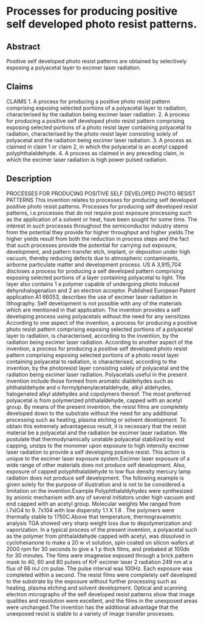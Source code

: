 # Processes for producing positive self developed photo resist patterns.

## Abstract
Positive self developed photo resist patterns are obtained by selectively exposing a polyacetal layer to excimer laser radiation.

## Claims
CLAIMS 1. A process for producing a positive photo resist pattern comprising exposing selected portions of a polyacetal layer to radiation, characterised by the radiation being excimer laser radiation. 2. A process for producing a positive self developed photo resist pattern comprising exposing selected portions of a photo resist layer containing polyacetal to radiation, characterised by the photo resist layer consisting solely of polyacetal and the radiation being excimer laser radiation. 3. A process as claimed in claim 1 or claim 2, in which the polyacetal is an acetyl capped polyphthalaldehyde. 4. A process as claimed in any preceding claim, in which the excimer laser radiation is high power pulsed radiation.

## Description
PROCESSES FOR PRODUCING POSITIVE SELF DEVELOPED PHOTO RESIST PATTERNS This invention relates to processes for producing self developed positive photo resist patterns. Processes for producing self developed resist patterns, i.e.processes that do not require post exposure processing such as the application of a solvent or heat, have been sought for some time. The interest in such processes throughout the semiconductor industry stems from the potential they provide for higher throughput and higher yields.The higher yields result from both the reduction in process steps and the fact that such processes provide the potential for carrying out exposure, development, and pattern transfer etch, implant, or deposition under high vacuum, thereby reducing defects due to atmospheric contaminants, airborne particulate matter and development process. US A 3,915,704 discloses a process for producing a self developed pattern comprising exposing selected portions of a layer containing polyacetal to light. The layer also contains 1 a polymer capable of undergoing photo induced dehyrohalogenation and 2 an electron acceptor. Published European Patent application A1 66053, describes the use of excimer laser radiation in lithography. Self development is not possible with any of the materials which are mentioned in that application. The invention provides a self developing process using polyacetals without the need for any sensitizes According to one aspect of the invention, a process for producing a positive photo resist pattern comprising exposing selected portions of a polyacetal layer to radiation, is characterised, according to the invention, by the radiation being excimer laser radiation. According to another aspect of the invention, a process for producing a positive self developed photo resist pattern comprising exposing selected portions of a photo resist layer containing polyacetal to radiation, is characterised, according to the invention, by the photoresist layer consisting solely of polyacetal and the radiation being excimer laser radiation. Polyacetals useful in the present invention include those formed from aromatic dialdehydes such as phthalaldehyde and o formylphenylacetaldehyde, alkyl aldehydes, halogenated alkyl aldehydes and copolymers thereof. The most preferred polyacetal is from polymerized phthalaldehyde, capped with an acetyl group. By means of the present invention, the resist films are completely developed down to the substrate without the need for any additional processing such as heating, plasma etching or solvent development. To obtain this extremely advantageous result, it is necessary that the resist material be a polyacetal and the radiation be excimer laser radiation. We postulate that thermodynamically unstable polyacetal stabilized by end capping, unzips to the monomer upon exposure to high intensity excimer laser radiation to provide a self developing positive resist. This action is unique to the excimer laser exposure system.Excimer laser exposure of a wide range of other materials does not produce self development. Also, exposure of capped polyphthalaldehyde to low flux density mercury lamp radiation does not produce self development. The following example is given solely for the purpose of illustration and is not to be considered a limitation on the invention.Example Polyphthalaldyhydes were synthesized by anionic mechanism with any of several initiators under high vacuum and end capped with an acetyl group. Molecular weights Mw ranged from l.7xlO4 to 9. 7x104 with low dispersity 1.1 X 1.8 . The polymers were thermally stable to 1750C.Above that temperature, thermogravametric analysis TGA showed very sharp weight loss due to depolymerization and vaporization. In a typical process of the present invention, a polyacetal such as the polymer from phthalaldehyde capped with acetyl, was dissolved in cyclohexanone to make a 20 w vt solution, spin coated on silicon wafers at 2000 rpm for 30 seconds to give a 1 p thick films, and prebaked at 100do for 30 minutes. The films were imagewise exposed through a brick pattern mask to 40, 60 and 80 pulses of KrF excimer laser 2 radiation 249 nm at a flux of 66 mJ cm pulse. The pulse interval was 100Hz. Each exposure was completed within a second. The resist films were completely self developed to the substrate by the exposure without further processing such as heating, plasma etching and solvent development. Optical and scanning electron micrographs of the self developed resist patterns show that image qualities and resolution were excellent, and the films in the unexposed areas were unchanged.The invention has the additional advantage that the unexposed resist is stable to a variety of image transfer processes.